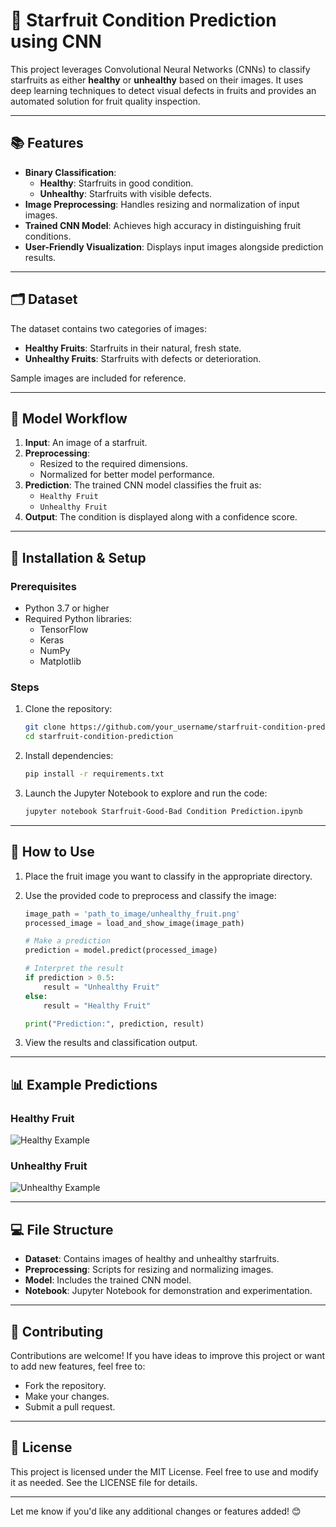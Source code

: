# 🍈 Starfruit Condition Prediction using CNN

This project leverages Convolutional Neural Networks (CNNs) to classify starfruits as either **healthy** or **unhealthy** based on their images. It uses deep learning techniques to detect visual defects in fruits and provides an automated solution for fruit quality inspection.

---

## 📚 Features

- **Binary Classification**: 
  - **Healthy**: Starfruits in good condition.
  - **Unhealthy**: Starfruits with visible defects.
- **Image Preprocessing**: Handles resizing and normalization of input images.
- **Trained CNN Model**: Achieves high accuracy in distinguishing fruit conditions.
- **User-Friendly Visualization**: Displays input images alongside prediction results.

---

## 🗂️ Dataset

The dataset contains two categories of images:
- **Healthy Fruits**: Starfruits in their natural, fresh state.
- **Unhealthy Fruits**: Starfruits with defects or deterioration.

Sample images are included for reference.

---

## 🧠 Model Workflow

1. **Input**: An image of a starfruit.
2. **Preprocessing**: 
   - Resized to the required dimensions.
   - Normalized for better model performance.
3. **Prediction**: The trained CNN model classifies the fruit as:
   - `Healthy Fruit`
   - `Unhealthy Fruit`
4. **Output**: The condition is displayed along with a confidence score.

---

## 🔧 Installation & Setup

### Prerequisites
- Python 3.7 or higher
- Required Python libraries:
  - TensorFlow
  - Keras
  - NumPy
  - Matplotlib

### Steps
1. Clone the repository:
   ```bash
   git clone https://github.com/your_username/starfruit-condition-prediction.git
   cd starfruit-condition-prediction
   ```

2. Install dependencies:
   ```bash
   pip install -r requirements.txt
   ```

3. Launch the Jupyter Notebook to explore and run the code:
   ```bash
   jupyter notebook Starfruit-Good-Bad Condition Prediction.ipynb
   ```

---

## 🚀 How to Use

1. Place the fruit image you want to classify in the appropriate directory.
2. Use the provided code to preprocess and classify the image:

   ```python
   image_path = 'path_to_image/unhealthy_fruit.png'
   processed_image = load_and_show_image(image_path)

   # Make a prediction
   prediction = model.predict(processed_image)

   # Interpret the result
   if prediction > 0.5:
       result = "Unhealthy Fruit"
   else:
       result = "Healthy Fruit"

   print("Prediction:", prediction, result)
   ```

3. View the results and classification output.

---

## 📊 Example Predictions

### Healthy Fruit
![Healthy Example](path/to/healthy_image.jpg)

### Unhealthy Fruit
![Unhealthy Example](path/to/unhealthy_image.png)

---

## 💻 File Structure

- **Dataset**: Contains images of healthy and unhealthy starfruits.
- **Preprocessing**: Scripts for resizing and normalizing images.
- **Model**: Includes the trained CNN model.
- **Notebook**: Jupyter Notebook for demonstration and experimentation.

---

## 🤝 Contributing

Contributions are welcome! If you have ideas to improve this project or want to add new features, feel free to:
- Fork the repository.
- Make your changes.
- Submit a pull request.

---

## 📝 License

This project is licensed under the MIT License. Feel free to use and modify it as needed. See the LICENSE file for details.

---

Let me know if you'd like any additional changes or features added! 😊
